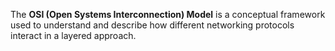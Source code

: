 The **OSI (Open Systems Interconnection) Model** is a conceptual framework used to understand and describe how different networking protocols interact in a layered approach.